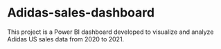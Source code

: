 # Adidas-sales-dashboard
This project is a Power BI dashboard developed to visualize and analyze Adidas US sales data from 2020 to 2021.
